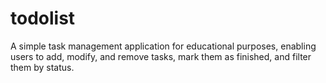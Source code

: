 # todolist
A simple task management application for educational purposes, enabling users to add, modify, and remove tasks, mark them as finished, and filter them by status.
